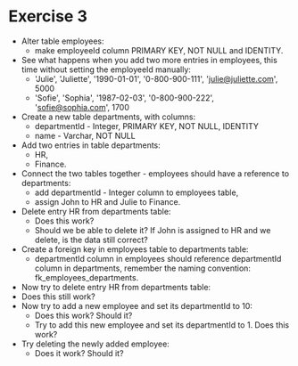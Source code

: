 # Exercise 3

* Alter table employees:
  * make employeeId column PRIMARY KEY, NOT NULL and IDENTITY.
* See what happens when you add two more entries in employees, this time without setting the employeeId manually:
  * 'Julie', 'Juliette', '1990-01-01', '0-800-900-111',  'julie@juliette.com', 5000
  * 'Sofie', 'Sophia', '1987-02-03', '0-800-900-222', 'sofie@sophia.com', 1700
* Create a new table departments, with columns:
  * departmentId - Integer, PRIMARY KEY, NOT NULL, IDENTITY
  * name - Varchar, NOT NULL
* Add two entries in table departments:
  * HR,
  * Finance.
* Connect the two tables together - employees should have a reference to departments:
  * add departmentId - Integer column to employees table,
  * assign John to HR and Julie to Finance.
* Delete entry HR from departments table:
  * Does this work?
  * Should we be able to delete it? If John is assigned to HR and we delete, is the data still correct?
* Create a foreign key in employees table to departments table:
  * departmentId column in employees should reference departmentId column in departments, remember the naming convention: fk_employees_departments.
* Now try to delete entry HR from departments table:
* Does this still work?
* Now try to add a new employee and set its departmentId to 10:
  * Does this work? Should it?
  * Try to add this new employee and set its departmentId to 1. Does this work?
* Try deleting the newly added employee:
  * Does it work? Should it?